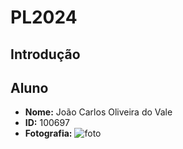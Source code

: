 # PL2024

## Introdução

## Aluno

- **Nome:** João Carlos Oliveira do Vale
- **ID:** 100697
- **Fotografia:** ![foto](joao.png)
